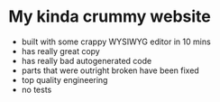 # My kinda crummy website

- built with some crappy WYSIWYG editor in 10 mins
- has really great copy
- has really bad autogenerated code
- parts that were outright broken have been fixed
- top quality engineering
- no tests 
